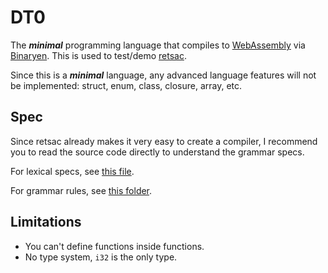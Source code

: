 # DT0

The **_minimal_** programming language that compiles to [WebAssembly](https://webassembly.org/) via [Binaryen](https://github.com/WebAssembly/binaryen). This is used to test/demo [retsac](https://github.com/DiscreteTom/retsac).

Since this is a **_minimal_** language, any advanced language features will not be implemented: struct, enum, class, closure, array, etc.

## Spec

Since retsac already makes it very easy to create a compiler, I recommend you to read the source code directly to understand the grammar specs.

For lexical specs, see [this file](https://github.com/DiscreteTom/dt0/blob/main/src/lexer/index.ts).

For grammar rules, see [this folder](https://github.com/DiscreteTom/dt0/tree/main/src/parser/rules).

## Limitations

- You can't define functions inside functions.
- No type system, `i32` is the only type.
